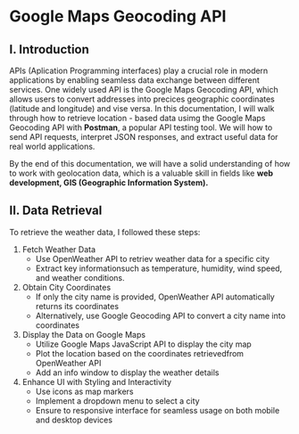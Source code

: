 # Google Maps Geocoding API

## I. Introduction
APIs (Aplication Programming interfaces) play a crucial role in modern applications by enabling seamless data exchange between different services. One widely used API is the Google Maps Geocoding API, which allows users to convert addresses into precices geographic coordinates (latitude and longitude) and vise versa.
In this documentation, I will walk through how to retrieve location - based data usimg the Google Maps Geocoding API with **Postman**, a popular API testing tool. We will how to send API requests, interpret JSON responses, and extract useful data for real world applications.

By the end of this documentation, we will have a solid understanding of how to work with geolocation data, which is a valuable skill in fields like **web development, GIS (Geographic Information System).**

## II. Data Retrieval
To retrieve the weather data, I followed these steps:
1. Fetch Weather Data
   - Use OpenWeather API to retriev weather data for a specific city
   - Extract key informationsuch as temperature, humidity, wind speed, and weather conditions.
3. Obtain City Coordinates
   - If only the city name is provided, OpenWeather API automatically returns its coordinates
   - Alternatively, use Google Geocoding API to convert a city name into coordinates
5. Display the Data on Google Maps
   - Utilize Google Maps JavaScript API to display the city map
   - Plot the location based on the coordinates retrievedfrom OpenWeather API
   - Add an info window to display the weather details
7. Enhance UI with Styling and Interactivity
   - Use icons as map markers
   - Implement a dropdown menu to select a city
   - Ensure to responsive interface for seamless usage on both mobile and desktop devices
